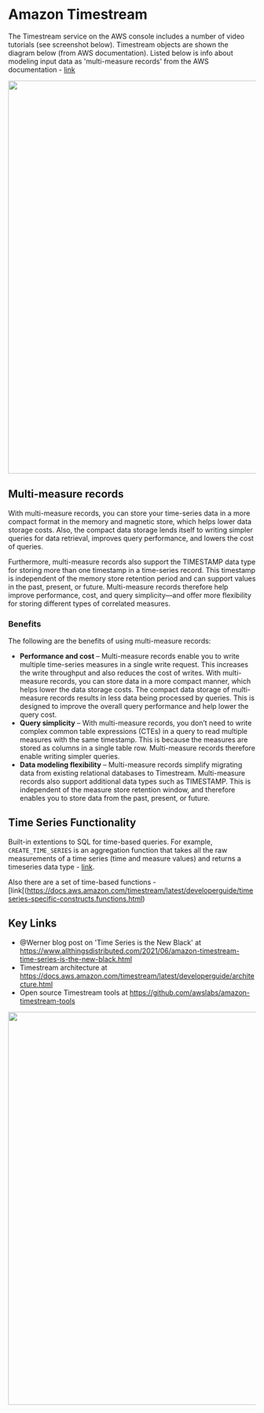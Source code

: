 # Amazon Timestream

The Timestream service on the AWS console includes a number of video tutorials (see screenshot below). Timestream objects are shown the diagram below (from AWS documentation).  Listed below is info about modeling input data as 'multi-measure records' from the AWS documentation - [link](https://docs.aws.amazon.com/timestream/latest/developerguide/writes.html)

<img src="https://github.com/lynnlangit/Hello-AWS-Data-Services/blob/master/images/timestream-objects.png" width=800>

## Multi-measure records
With multi-measure records, you can store your time-series data in a more compact format in the memory and magnetic store, which helps lower data storage costs. Also, the compact data storage lends itself to writing simpler queries for data retrieval, improves query performance, and lowers the cost of queries.

Furthermore, multi-measure records also support the TIMESTAMP data type for storing more than one timestamp in a time-series record. This timestamp is independent of the memory store retention period and can support values in the past, present, or future. Multi-measure records therefore help improve performance, cost, and query simplicity—and offer more flexibility for storing different types of correlated measures.

### Benefits

The following are the benefits of using multi-measure records:

- **Performance and cost** – Multi-measure records enable you to write multiple time-series measures in a single write request. This increases the write throughput and also reduces the cost of writes. With multi-measure records, you can store data in a more compact manner, which helps lower the data storage costs. The compact data storage of multi-measure records results in less data being processed by queries. This is designed to improve the overall query performance and help lower the query cost.
- **Query simplicity** – With multi-measure records, you don’t need to write complex common table expressions (CTEs) in a query to read multiple measures with the same timestamp. This is because the measures are stored as columns in a single table row. Multi-measure records therefore enable writing simpler queries.
- **Data modeling flexibility** – Multi-measure records simplify migrating data from existing relational databases to Timestream. Multi-measure records also support additional data types such as TIMESTAMP. This is independent of the measure store retention window, and therefore enables you to store data from the past, present, or future.

## Time Series Functionality

Built-in extentions to SQL for time-based queries.  For example, `CREATE_TIME_SERIES` is an aggregation function that takes all the raw measurements of a time series (time and measure values) and returns a timeseries data type - [link](https://docs.aws.amazon.com/timestream/latest/developerguide/timeseries-specific-constructs.views.html).

Also there are a set of time-based functions - [link[(https://docs.aws.amazon.com/timestream/latest/developerguide/timeseries-specific-constructs.functions.html)

## Key Links
- @Werner blog post on 'Time Series is the New Black' at https://www.allthingsdistributed.com/2021/06/amazon-timestream-time-series-is-the-new-black.html
- Timestream architecture at https://docs.aws.amazon.com/timestream/latest/developerguide/architecture.html
- Open source Timestream tools at https://github.com/awslabs/amazon-timestream-tools

<img src="https://github.com/lynnlangit/Hello-AWS-Data-Services/blob/master/images/timestream-tutorials.png" width=800>
